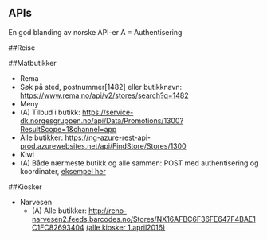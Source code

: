 ## APIs
En god blanding av norske API-er
A = Authentisering

##Reise

##Matbutikker
  - Rema
   - Søk på sted, postnummer[1482] eller butikknavn: https://www.rema.no/api/v2/stores/search?q=1482
  - Meny
   - (A) Tilbud i butikk: https://service-dk.norgesgruppen.no/api/Data/Promotions/1300?ResultScope=1&channel=app
   - Alle butikker: https://ng-azure-rest-api-prod.azurewebsites.net/api/FindStore/Stores/1300
  - Kiwi
   - (A) Både nærmeste butikk og alle sammen: POST med authentisering og koordinater, [eksempel her](kiwi.txt)

##Kiosker
- Narvesen
   - (A) Alle butikker: http://rcno-narvesen2.feeds.barcodes.no/Stores/NX16AFBC6F36FE647F4BAE1C1FC82693404 [(alle kiosker 1.april2016)](navesen-kiosker1april2016.json)
